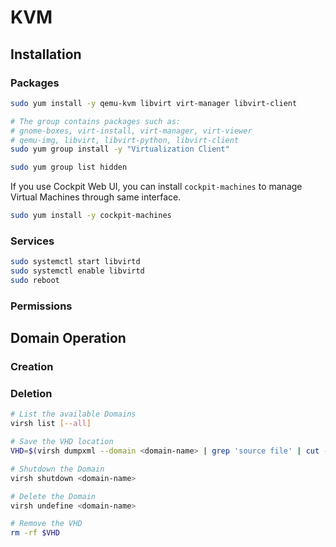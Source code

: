 # KVM

## Installation

### Packages

```bash
sudo yum install -y qemu-kvm libvirt virt-manager libvirt-client

# The group contains packages such as:
# gnome-boxes, virt-install, virt-manager, virt-viewer
# qemu-img, libvirt, libvirt-python, libvirt-client
sudo yum group install -y "Virtualization Client"

sudo yum group list hidden
```

If you use Cockpit Web UI, you can install `cockpit-machines` to manage Virtual Machines through same interface.

```bash
sudo yum install -y cockpit-machines
```

### Services

```bash
sudo systemctl start libvirtd
sudo systemctl enable libvirtd
sudo reboot
```

### Permissions


## Domain Operation


### Creation

### Deletion

```bash
# List the available Domains
virsh list [--all]

# Save the VHD location
VHD=$(virsh dumpxml --domain <domain-name> | grep 'source file' | cut -f2 -d"'")

# Shutdown the Domain
virsh shutdown <domain-name>

# Delete the Domain
virsh undefine <domain-name>

# Remove the VHD
rm -rf $VHD
```